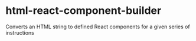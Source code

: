 # html-react-component-builder
Converts an HTML string to defined React components for a given series of instructions
